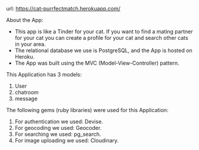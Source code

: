 url: https://cat-purrfectmatch.herokuapp.com/

About the App:

- This app is like a Tinder for your cat. If you want to find a mating partner for your cat you can create a profile for your cat and search other cats in your area.
- The relational database we use is PostgreSQL, and the App is hosted on
Heroku.
- The App was built using the MVC (Model-View-Controller) pattern.

This Application has 3 models:

1. User
2. chatroom
3. message

The following gems (ruby libraries) were used for this Application:

1. For authentication we used: Devise.
2. For geocoding we used: Geocoder.
3. For searching we used: pg_search.
4. For image uploading we used: Cloudinary.
